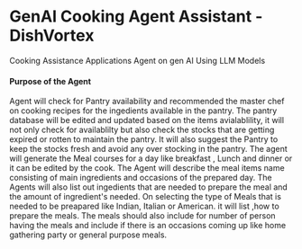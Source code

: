 # GenAI Cooking Agent Assistant - DishVortex
Cooking Assistance Applications Agent on gen AI Using LLM Models

#### Purpose of the Agent
Agent will check for Pantry availability and recommended the master chef on cooking recipes for the ingedients available in the pantry. The pantry database will be edited and updated based on the items avialablility, it will not only check for availablilty but also check the stocks that are getting expired or rotten to maintain the pantry. It will also suggest the Pantry to keep the stocks fresh and avoid any over stocking in the pantry.
The agent will generate the Meal courses for a day like breakfast , Lunch and dinner or it can be edited by the cook. The Agent will describe the meal items name consisting of main ingredients and occasions of the prepared day. The Agents will also list out ingedients that are needed to prepare the meal and the amount of ingredient's needed. On selecting the type of Meals that is needed to be preapared like Indian, Italian or American. it will list ,how to prepare the meals.
The meals should also include for number of person having the meals and include if there is an occasions coming up like home gathering party or general purpose meals.
